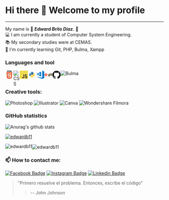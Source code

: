 # Hi there 👋 Welcome to my profile
---
My name is :crown: ***Edward Brito Diaz.*** :crown:  <br>
:computer: I am currently a student of Computer System Engineering.  <br> 
:books: My secondary studies were at CEMAS.  <br> 
🌱 I'm currently learning Git, PHP, Bulma, Xampp

### Languages and tool
<img align="left" alt="HTML5" width="26px" src="https://raw.githubusercontent.com/github/explore/80688e429a7d4ef2fca1e82350fe8e3517d3494d/topics/html/html.png" />

<img align="left" alt="CSS" width="20px" src="https://upload.wikimedia.org/wikipedia/commons/thumb/d/d5/CSS3_logo_and_wordmark.svg/800px-CSS3_logo_and_wordmark.svg.png" />

<img align="left" alt="JavaScript" width="26px" src="https://raw.githubusercontent.com/github/explore/80688e429a7d4ef2fca1e82350fe8e3517d3494d/topics/javascript/javascript.png" />

<img align="left" alt="Python" width="26px" src="https://raw.githubusercontent.com/github/explore/80688e429a7d4ef2fca1e82350fe8e3517d3494d/topics/python/python.png" />

<img align="left" alt="Visual Studio Code" width="26px" src="https://raw.githubusercontent.com/github/explore/80688e429a7d4ef2fca1e82350fe8e3517d3494d/topics/visual-studio-code/visual-studio-code.png"/>


<img align="left" alt="Git" width="26px" src="https://raw.githubusercontent.com/github/explore/80688e429a7d4ef2fca1e82350fe8e3517d3494d/topics/git/git.png" />

<img align="left" alt="GitHub" width="26px" src="https://raw.githubusercontent.com/github/explore/78df643247d429f6cc873026c0622819ad797942/topics/github/github.png" />

<img align="left" alt="Bulma" width="96px" src="https://bulma.io/images/bulma-logo.png" /> <br> 
<br>

###  Creative tools:
<img src='https://upload.wikimedia.org/wikipedia/commons/thumb/a/af/Adobe_Photoshop_CC_icon.svg/1051px-Adobe_Photoshop_CC_icon.svg.png' alt='Photoshop' title="Adobe Photshop" height='40'> <img src='https://upload.wikimedia.org/wikipedia/commons/thumb/f/fb/Adobe_Illustrator_CC_icon.svg/1051px-Adobe_Illustrator_CC_icon.svg.png' alt='Illustrator' title="Adobe Illustrator" height='40'>  <img src='https://seeklogo.com/images/C/canva-logo-B4BE25729A-seeklogo.com.png' alt='Canva' title="Canva" height='40'> <img src='https://upload.wikimedia.org/wikipedia/commons/e/ec/Wondershare_filmora_logo.svg' alt='Wondershare Filmora' title="Wondershare Filmora" height='40' ><br>


### GitHub statistics
  ![Anurag's github stats](https://github-readme-stats.vercel.app/api?username=Edwardb11&theme=default&show_icons=true)

<p align="left"> <a href="https://github.com/ryo-ma/github-profile-trophy"><img src="https://github-profile-trophy.vercel.app/?username=edwardb11" alt="edwardb11" /></a> </p>

<p><img align="left" src="https://github-readme-stats.vercel.app/api/top-langs?username=edwardb11&show_icons=true&locale=en&layout=compact" alt="edwardb11" /></p> 

<p><img align="center" src="https://github-readme-streak-stats.herokuapp.com/?user=edwardb11&" alt="edwardb11" /></p>


### 📫 How to contact me:

[![Facebook Badge](https://img.shields.io/badge/-EdwardBrito-blue?style=flat-square&logo=Facebook&logoColor=white&link=https://www.facebook.com/EdwardBritoDiaz/)](https://www.facebook.com/EdwardBritoDiaz/) 
[![Instagram Badge](https://img.shields.io/badge/-EdwardBrito-brightgreen?style=flat-square&logo=Instagram&logoColor=white&link=https://www.instagram.com/brito_edward11/)](https://www.instagram.com/brito_edward11/)
[![Linkedin Badge](https://img.shields.io/badge/-EdwardBrito-blue?style=flat-square&logo=Linkedin&logoColor=white&link=https://www.linkedin.com/in/edward-brito-diaz-b60909179/)](https://www.linkedin.com/in/edward-brito-diaz-b60909179/)
<br>

> "Primero resuelve el problema. Entonces, escribe el código"
>>-- John Johnson

<!--
**Edwardb11/Edwardb11** is a ✨ _special_ ✨ repository because its `README.md` (this file) appears on your GitHub profile.

Here are some ideas to get you started:

- 🔭 I’m currently working on my repository
- 🌱 I’m currently learning to manage my github
- 👯 I’m looking to collaborate on a project
- 🤔 I’m looking for help with ...
- 💬 Ask me about ...
- 📫 How to reach me: ...
- 😄 Pronouns: ...
- ⚡ Fun fact: ...
-->
